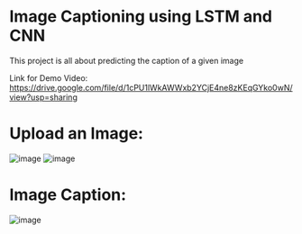# Image Captioning using LSTM and CNN

This project is all about predicting the caption of a given image

Link for Demo Video: https://drive.google.com/file/d/1cPU1lWkAWWxb2YCjE4ne8zKEqGYko0wN/view?usp=sharing

# Upload an Image:
![image](https://user-images.githubusercontent.com/51316115/130501435-93fef62f-8dec-45dc-bb1f-c385aad40a3f.png)
![image](https://user-images.githubusercontent.com/51316115/130501540-a2528b70-a074-439b-87b0-3180438abaa7.png)

# Image Caption:

![image](https://user-images.githubusercontent.com/51316115/130501961-c889fb04-c2ea-4aef-8ecd-5499b41c1883.png)


